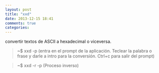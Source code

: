 ```yaml
---
layout: post
title: "xxd"
date: 2013-12-15 18:41
comments: true
categories: 
---
```

convertir textos de ASCII a hexadecimal o viceversa.

>~$ xxd -p  (entra en el prompt de la aplicación. Teclear la palabra o frase y darle a intro para la conversión. Ctrl+c para salir del prompt)

>~$ xxd -r -p  (Proceso inverso)

